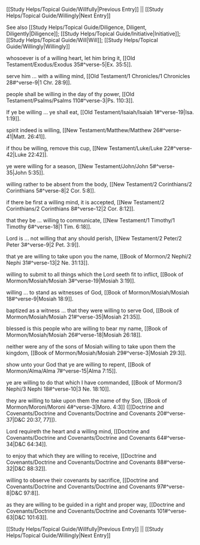 [[Study Helps/Topical Guide/Willfully|Previous Entry]]  ||  [[Study Helps/Topical Guide/Willingly|Next Entry]]

 See also [[Study Helps/Topical Guide/Diligence, Diligent, Diligently|Diligence]]; [[Study Helps/Topical Guide/Initiative|Initiative]]; [[Study Helps/Topical Guide/Will|Will]]; [[Study Helps/Topical Guide/Willingly|Willingly]]

 whosoever is of a willing heart, let him bring it, [[Old Testament/Exodus/Exodus 35#^verse-5|Ex. 35:5]].

 serve him ... with a willing mind, [[Old Testament/1 Chronicles/1 Chronicles 28#^verse-9|1 Chr. 28:9]].

 people shall be willing in the day of thy power, [[Old Testament/Psalms/Psalms 110#^verse-3|Ps. 110:3]].

 If ye be willing ... ye shall eat, [[Old Testament/Isaiah/Isaiah 1#^verse-19|Isa. 1:19]].

 spirit indeed is willing, [[New Testament/Matthew/Matthew 26#^verse-41|Matt. 26:41]].

 if thou be willing, remove this cup, [[New Testament/Luke/Luke 22#^verse-42|Luke 22:42]].

 ye were willing for a season, [[New Testament/John/John 5#^verse-35|John 5:35]].

 willing rather to be absent from the body, [[New Testament/2 Corinthians/2 Corinthians 5#^verse-8|2 Cor. 5:8]].

 if there be first a willing mind, it is accepted, [[New Testament/2 Corinthians/2 Corinthians 8#^verse-12|2 Cor. 8:12]].

 that they be ... willing to communicate, [[New Testament/1 Timothy/1 Timothy 6#^verse-18|1 Tim. 6:18]].

 Lord is ... not willing that any should perish, [[New Testament/2 Peter/2 Peter 3#^verse-9|2 Pet. 3:9]].

 that ye are willing to take upon you the name, [[Book of Mormon/2 Nephi/2 Nephi 31#^verse-13|2 Ne. 31:13]].

 willing to submit to all things which the Lord seeth fit to inflict, [[Book of Mormon/Mosiah/Mosiah 3#^verse-19|Mosiah 3:19]].

 willing ... to stand as witnesses of God, [[Book of Mormon/Mosiah/Mosiah 18#^verse-9|Mosiah 18:9]].

 baptized as a witness ... that they were willing to serve God, [[Book of Mormon/Mosiah/Mosiah 21#^verse-35|Mosiah 21:35]].

 blessed is this people who are willing to bear my name, [[Book of Mormon/Mosiah/Mosiah 26#^verse-18|Mosiah 26:18]].

 neither were any of the sons of Mosiah willing to take upon them the kingdom, [[Book of Mormon/Mosiah/Mosiah 29#^verse-3|Mosiah 29:3]].

 show unto your God that ye are willing to repent, [[Book of Mormon/Alma/Alma 7#^verse-15|Alma 7:15]].

 ye are willing to do that which I have commanded, [[Book of Mormon/3 Nephi/3 Nephi 18#^verse-10|3 Ne. 18:10]].

 they are willing to take upon them the name of thy Son, [[Book of Mormon/Moroni/Moroni 4#^verse-3|Moro. 4:3]] ([[Doctrine and Covenants/Doctrine and Covenants/Doctrine and Covenants 20#^verse-37|D&C 20:37, 77]]).

 Lord requireth the heart and a willing mind, [[Doctrine and Covenants/Doctrine and Covenants/Doctrine and Covenants 64#^verse-34|D&C 64:34]].

 to enjoy that which they are willing to receive, [[Doctrine and Covenants/Doctrine and Covenants/Doctrine and Covenants 88#^verse-32|D&C 88:32]].

 willing to observe their covenants by sacrifice, [[Doctrine and Covenants/Doctrine and Covenants/Doctrine and Covenants 97#^verse-8|D&C 97:8]].

 as they are willing to be guided in a right and proper way, [[Doctrine and Covenants/Doctrine and Covenants/Doctrine and Covenants 101#^verse-63|D&C 101:63]].

[[Study Helps/Topical Guide/Willfully|Previous Entry]]  ||  [[Study Helps/Topical Guide/Willingly|Next Entry]]